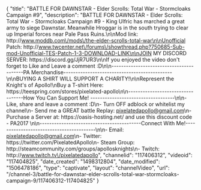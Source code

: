 {
    "title": "BATTLE FOR DAWNSTAR - Elder Scrolls: Total War - Stormcloaks Campaign #9",
    "description": "BATTLE FOR DAWNSTAR - Elder Scrolls: Total War - Stormcloaks Campaign #9 - King Ulfric has marched a great army to siege Dawnstar. Meanwhile Hroggar is in the south trying to clear up Imperial forces near Pale Pass Ruins.\n\nMod link: http:\/\/www.moddb.com\/mods\/the-elder-scrolls-total-war\n\nUnofficial Patch: http:\/\/www.twcenter.net\/forums\/showthread.php?750685-Sub-mod-Unofficial-TES-Patch-1-3-DOWNLOAD-LINK\n\nJOIN MY DISCORD SERVER: https:\/\/discord.gg\/JjR7UR3\n\nIf you enjoyed the video don't forget to Like and Leave a comment :D\n\n-----------------------------------------PA Merchandise---------------------------------------------\n\nBUYING A SHIRT WILL SUPPORT A CHARITY!\n\nRepresent the Knight's of Apollo!\nBuy a T-shirt Here: https:\/\/teespring.com\/stores\/pixelated-apollo\n\n----------------------------------How You Can Support Me! -----------------------------------\n\n- Like, share and leave a comment :D\n- Turn OFF adblock or whitelist my channel\n- Send me a GREAT battle Replay: pixelatedapollo@gmail.com\n- Purchase a Server at: https:\/\/oasis-hosting.net\/ and use this discount code - PA2017 \n\n------------------------------------------Connect With Me!-----------------------------------------\n\n- Email: pixelatedapollo@gmail.com\n- Twitter: https:\/\/twitter.com\/PixelatedApollo\n- Steam Group:  http:\/\/steamcommunity.com\/groups\/apollosknights\n- Twitch: http:\/\/www.twitch.tv\/pixelatedapollo",
    "channelid": "117406312",
    "videoid": "117404825",
    "date_created": "1498312804",
    "date_modified": "1506478186",
    "type": "captivate",
    "layout": "channelVideo",
    "url": "\/channel-3\/battle-for-dawnstar-elder-scrolls-total-war-stormcloaks-campaign-9\/117406312-117404825"
}